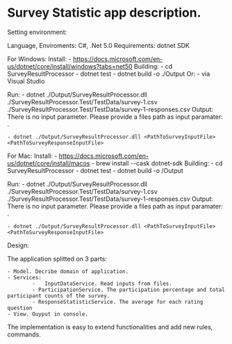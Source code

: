# Survey Statistic app description.

Setting environment:

Language, Enviroments: C#, .Net 5.0
Requirements: dotnet SDK

For Windows: 
Install:
	-	https://docs.microsoft.com/en-us/dotnet/core/install/windows?tabs=net50
Building: 
	- cd SurveyResultProcessor
	- dotnet test
	- dotnet build -o ./Output
Or:
	- via Visual Studio

Run:
	- dotnet ./Output/SurveyResultProcessor.dll ./SurveyResultProcessor.Test/TestData/survey-1.csv ./SurveyResultProcessor.Test/TestData/survey-1-responses.csv
			Output: There is no input parameter. Please provide a files path as input paramater: <surveyPath> <surveyResponsesPath>.
			
	- dotnet ./Output/SurveyResultProcessor.dll <PathToSurveyInputFile> <PathToSurveyResponseInputFile>

For Mac: 
Install:
	-	https://docs.microsoft.com/en-us/dotnet/core/install/macos
	- 	brew install --cask dotnet-sdk 
Building: 
	- cd SurveyResultProcessor
	- dotnet test
	- dotnet build -o /Output

Run:
	- dotnet ./Output/SurveyResultProcessor.dll ./SurveyResultProcessor.Test/TestData/survey-1.csv ./SurveyResultProcessor.Test/TestData/survey-1-responses.csv
			Output: There is no input parameter. Please provide a files path as input paramater: <surveyPath> <surveyResponsesPath>.
			
	- dotnet ./Output/SurveyResultProcessor.dll <PathToSurveyInputFile> <PathToSurveyResponseInputFile>
	
Design:

The application splitted on 3 parts:
	
	- Model. Decribe domain of application.
	- Services: 
			-	InputDataService. Read inputs from files.
			- ParticipationService. The participation percentage and total participant counts of the survey.
			- ResponseStatisticService. The average for each rating question
	- View. Ouyput in console.
	   
The implementation is easy to extend functionalities and add new rules, commands. 